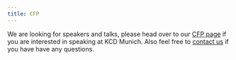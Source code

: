 ```yaml
---
title: CFP
---
```


We are looking for speakers and talks, please head over to our [CFP page](../cfp) if you are interested in speaking at KCD Munich. Also feel free to [contact us](mailto:organizers-munich@kubernetescommunitydays.org) if you have have any questions.
